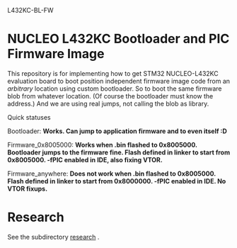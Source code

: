 L432KC-BL-FW


# NUCLEO L432KC Bootloader and PIC Firmware Image

This repository is for implementing how to get STM32 NUCLEO-L432KC evaluation board to boot position independent firmware image code from an *arbitrary* location using custom bootloader. So to boot the same firmware blob from whatever location. (Of course the bootloader must know the address.) And we are using real jumps, not calling the blob as library.

Quick statuses

Bootloader: **Works. Can jump to application firmware and to even itself :D**

Firmware_0x8005000: **Works when .bin flashed to 0x8005000. Bootloader jumps to the firmware fine. Flash defined in linker to start from 0x8005000. -fPIC enabled in IDE, also fixing VTOR.**

Firmware_anywhere: **Does not work when .bin flashed to 0x8005000. Flash defined in linker to start from 0x8000000. -fPIC enabled in IDE. No VTOR fixups.**


# Research

See the subdirectory [research](research/) .
